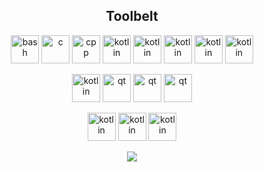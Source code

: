 

<h2 align="center">Toolbelt</h2>
<p align="center">
 
<img src="https://cdn.jsdelivr.net/gh/devicons/devicon/icons/bash/bash-original.svg" alt="bash" width="45" height="45"/>
<img src="https://cdn.jsdelivr.net/gh/devicons/devicon/icons/c/c-original.svg" alt="c" width="45" height="45"/>
  <img src="https://cdn.jsdelivr.net/gh/devicons/devicon/icons/cplusplus/cplusplus-original.svg" alt="cpp" width="45" height="45"/>
<img src="https://cdn.jsdelivr.net/gh/devicons/devicon/icons/python/python-original.svg" alt="kotlin" width="45" height="45"/>
  <img src="https://cdn.jsdelivr.net/gh/devicons/devicon/icons/kotlin/kotlin-original.svg" alt="kotlin" width="45" height="45"/>
  <img src="https://cdn.jsdelivr.net/gh/devicons/devicon/icons/typescript/typescript-original.svg" alt="kotlin" width="45" height="45"/>
      <img src="https://cdn.jsdelivr.net/gh/devicons/devicon/icons/javascript/javascript-original.svg" alt="kotlin" width="45" height="45"/>
      <img src="https://cdn.jsdelivr.net/gh/devicons/devicon/icons/html5/html5-original.svg" alt="kotlin" width="45" height="45"/>
</p>

<p align="center">
   <img src="https://cdn.jsdelivr.net/gh/devicons/devicon/icons/linux/linux-original.svg" alt="kotlin" width="45" height="45"/>
      <img src="https://cdn.jsdelivr.net/gh/devicons/devicon/icons/qt/qt-original.svg" alt="qt" width="45" height="45"/>
  <img src="https://cdn.jsdelivr.net/gh/devicons/devicon/icons/mysql/mysql-original.svg" alt="qt" width="45" height="45"/>
<img src="https://cdn.jsdelivr.net/gh/devicons/devicon/icons/postgresql/postgresql-original.svg" alt="qt" width="45" height="45"/>
    </p>

  <p align="center">
  <img src="https://cdn.jsdelivr.net/gh/devicons/devicon/icons/git/git-original.svg" alt="kotlin" width="45" height="45"/>
<img src="https://cdn.jsdelivr.net/gh/devicons/devicon/icons/jira/jira-original.svg" alt="kotlin" width="45" height="45"/>
<img src="https://cdn.jsdelivr.net/gh/devicons/devicon/icons/confluence/confluence-original.svg" alt="kotlin" width="45" height="45"/>
</p>

<p align="center">
  <a href="https://github.com/anuraghazra/github-readme-stats">
    <img src="https://github-readme-stats.vercel.app/api/top-langs/?username=Andriy-Bilenko&layout=compact&theme=vision-friendly-dark" />
  </a>
</p>
